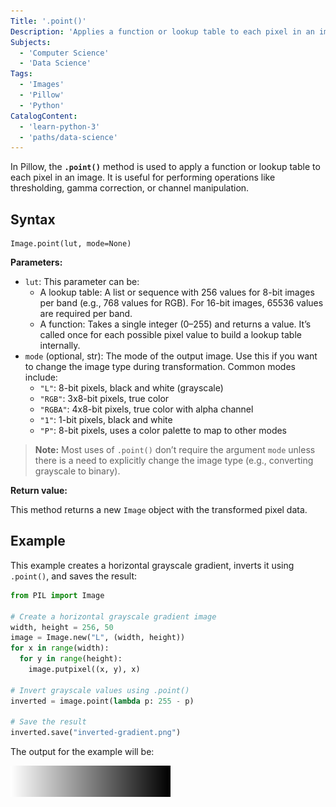 ```yaml
---
Title: '.point()'
Description: 'Applies a function or lookup table to each pixel in an image.'
Subjects:
  - 'Computer Science'
  - 'Data Science'
Tags:
  - 'Images'
  - 'Pillow'
  - 'Python'
CatalogContent:
  - 'learn-python-3'
  - 'paths/data-science'
---
```


In Pillow, the **`.point()`** method is used to apply a function or lookup table to each pixel in an image. It is useful for performing operations like thresholding, gamma correction, or channel manipulation.

## Syntax

```pseudo
Image.point(lut, mode=None)
```

**Parameters:**

- `lut`: This parameter can be:
  - A lookup table: A list or sequence with 256 values for 8-bit images per band (e.g., 768 values for RGB). For 16-bit images, 65536 values are required per band.
  - A function: Takes a single integer (0–255) and returns a value. It’s called once for each possible pixel value to build a lookup table internally.
- `mode` (optional, str): The mode of the output image. Use this if you want to change the image type during transformation. Common modes include:
  - `"L"`: 8-bit pixels, black and white (grayscale)
  - `"RGB"`: 3x8-bit pixels, true color
  - `"RGBA"`: 4x8-bit pixels, true color with alpha channel
  - `"1"`: 1-bit pixels, black and white
  - `"P"`: 8-bit pixels, uses a color palette to map to other modes

> **Note:** Most uses of `.point()` don’t require the argument `mode` unless there is a need to explicitly change the image type (e.g., converting grayscale to binary).

**Return value:**

This method returns a new `Image` object with the transformed pixel data.

## Example

This example creates a horizontal grayscale gradient, inverts it using `.point()`, and saves the result:

```py
from PIL import Image

# Create a horizontal grayscale gradient image
width, height = 256, 50
image = Image.new("L", (width, height))
for x in range(width):
  for y in range(height):
    image.putpixel((x, y), x)

# Invert grayscale values using .point()
inverted = image.point(lambda p: 255 - p)

# Save the result
inverted.save("inverted-gradient.png")
```

The output for the example will be:

![A horizontal grayscale gradient image with inverted grayscale values](https://raw.githubusercontent.com/Codecademy/docs/main/media/inverted-gradient.png)
